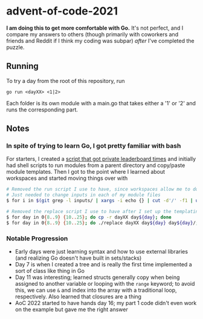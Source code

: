 # advent-of-code-2021

**I am doing this to get more comfortable with Go.** It's not perfect, and I compare my answers to others (though primarily with coworkers and friends and Reddit if I think my coding was subpar) _after_ I've completed the puzzle.

## Running

To try a day from the root of this repository, run

```
go run <dayXX> <1|2>
```

Each folder is its own module with a main.go that takes either a '1' or '2' and runs the corresponding part.

## Notes

### In spite of trying to learn Go, I got pretty familiar with bash

For starters, I created a [script that got private leaderboard times](https://github.com/ndd7xv/aoc-times) and initially had shell scripts to run modules from a parent directory and copy/paste module templates. Then I got to the point where I learned about workspaces and started moving things over with

```bash
# Removed the run script I use to have, since workspaces allow me to do `go run dayXX`
# Just needed to change inputs in each of my module files
$ for i in $(git grep -l inputs/ | xargs -i echo {} | cut -d'/' -f1 | uniq); do sed -i "s|inputs/input1.txt|$i/inputs/input1.txt|g" $i/lib/*; done

# Removed the replace script I use to have after I set up the templating for all the following days
$ for day in 0{8..9} {10..25}; do cp -r dayXX day${day}; done
$ for day in 0{8..9} {10..25}; do ./replace dayXX day${day} day${day}/; done
```
### Notable Progression
 - Early days were just learning syntax and how to use external libraries (and realizing Go doesn't have built in sets/stacks)
 - Day 7 is when I created a tree and is really the first time implemented a sort of class like thing in Go
 - Day 11 was interesting; learned structs generally copy when being assigned to another variable or looping with the `range` keyword; to avoid this, we can use `&` and index into the array with a traditional loop, respectively. Also learned that closures are a thing
 - AoC 2022 started to have hands day 16; my part 1 code didn't even work on the example but gave me the right answer